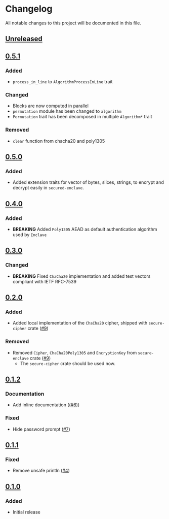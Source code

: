 # Changelog

All notable changes to this project will be documented in this file.

## [Unreleased]

## [0.5.1]

### Added
- `process_in_line` to `AlgorithmProcessInLine` trait

### Changed
- Blocks are now computed in parallel
- `permutation` module has been changed to `algorithm`
- `Permutation` trait has been decomposed in multiple `Algorithm*` trait

### Removed
- `clear` function from chacha20 and poly1305

## [0.5.0]

### Added
- Added extension traits for vector of bytes, slices, strings, to encrypt and decrypt easily in `secured-enclave`.

## [0.4.0]

### Added
- **BREAKING** Added `Poly1305` AEAD as default authentication algorithm used by `Enclave`

## [0.3.0]

### Changed
- **BREAKING** Fixed `ChaCha20` implementation and added test vectors compliant with IETF RFC-7539

## [0.2.0]

### Added

- Added local implementation of the `ChaCha20` cipher, shipped with `secure-cipher` crate ([#9](https://github.com/mikesposito/secured/pull/9))

### Removed

- Removed `Cipher`, `ChaCha20Poly1305` and `EncryptionKey` from `secure-enclave` crate ([#9](https://github.com/mikesposito/secured/pull/9))
  - The `secure-cipher` crate should be used now.

## [0.1.2]

### Documentation

- Add inline documentation (([#6](https://github.com/mikesposito/secured/pull/6)))

### Fixed

- Hide password prompt ([#7](https://github.com/mikesposito/secured/pull/7))

## [0.1.1]

### Fixed

- Remove unsafe println ([#4](https://github.com/mikesposito/secured/pull/4))

## [0.1.0]

### Added

- Initial release

[Unreleased]: https://github.com/mikesposito/secured/compare/secured@0.5.1...HEAD
[0.5.1]: https://github.com/mikesposito/secured/compare/secured@0.5.0...secured@0.5.1
[0.5.0]: https://github.com/mikesposito/secured/compare/secured@0.4.0...secured@0.5.0
[0.4.0]: https://github.com/mikesposito/secured/compare/secured@0.3.0...secured@0.4.0
[0.3.0]: https://github.com/mikesposito/secured/compare/secured@0.2.0...secured@0.3.0
[0.2.0]: https://github.com/mikesposito/secured/compare/secured@0.1.2...secured@0.2.0
[0.1.2]: https://github.com/mikesposito/secured/compare/secured@0.1.1...secured@0.1.2
[0.1.1]: https://github.com/mikesposito/secured/compare/secured@0.1.0...secured@0.1.1
[0.1.0]: https://github.com/mikesposito/secured/releases/tag/secured@0.1.0
